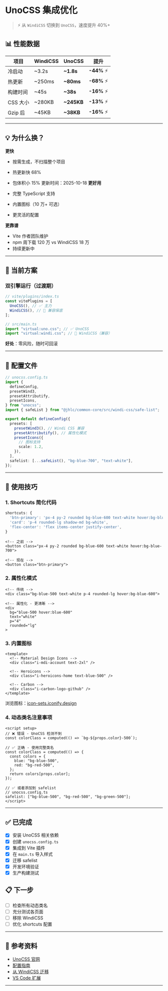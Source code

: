 # UnoCSS 集成优化

> ⚡ 从 `WindiCSS` 切换到 `UnoCSS`，速度提升 40%+

<AuthorTag author="CHENY" />

## 📊 性能数据

| 项目     | WindiCSS | UnoCSS     | 提升        |
| -------- | -------- | ---------- | ----------- |
| 冷启动   | ~3.2s    | **~1.8s**  | **-44%** ⚡ |
| 热更新   | ~250ms   | **~80ms**  | **-68%** ⚡ |
| 构建时间 | ~45s     | **~38s**   | **-16%** ⚡ |
| CSS 大小 | ~280KB   | **~245KB** | **-13%** ⚡ |
| Gzip 后  | ~45KB    | **~38KB**  | **-16%** ⚡ |

---

## 💡 为什么换？

**更快**

- 按需生成，不扫描整个项目
- 热更新快 68%
- 包体积小 15%
  更新时间：2025-10-18
  **更好用**

- 完整 TypeScript 支持
- 内置图标（10 万+ 可选）
- 更灵活的配置

**更靠谱**

- Vite 作者团队维护
- npm 周下载 120 万 vs WindiCSS 18 万
- 持续更新中

---

## 🔧 当前方案

### 双引擎运行（过渡期）

```typescript
// vite/plugins/index.ts
const vitePlugins = [
  UnoCSS(), // ✅ 主力
  WindiCSS(), // 🔄 兼容保底
];
```

```typescript
// src/main.ts
import "virtual:uno.css"; // ✅ UnoCSS
import "virtual:windi.css"; // 🔄 WindiCSS（兼容）
```

**好处**：零风险，随时可回滚

---

## 📝 配置文件

```typescript
// unocss.config.ts
import {
  defineConfig,
  presetWind3,
  presetAttributify,
  presetIcons,
} from "unocss";
import { safeList } from "@jhlc/common-core/src/windi-css/safe-list";

export default defineConfig({
  presets: [
    presetWind3(), // Windi CSS 兼容
    presetAttributify(), // 属性化模式
    presetIcons({
      // 图标支持
      scale: 1.2,
    }),
  ],
  safelist: [...safeList(), "bg-blue-700", "text-white"],
});
```

---

## 🎨 使用技巧

### 1. Shortcuts 简化代码

```typescript
shortcuts: {
  'btn-primary': 'px-4 py-2 rounded bg-blue-600 text-white hover:bg-blue-700',
  'card': 'p-4 rounded-lg shadow-md bg-white',
  'flex-center': 'flex items-center justify-center',
}
```

```vue
<!-- 之前 -->
<button class="px-4 py-2 rounded bg-blue-600 text-white hover:bg-blue-700">

<!-- 现在 -->
<button class="btn-primary">
```

### 2. 属性化模式

```vue
<!-- 传统 -->
<div class="bg-blue-500 text-white p-4 rounded-lg hover:bg-blue-600">

<!-- 属性化 - 更清晰 -->
<div
  bg="blue-500 hover:blue-600"
  text="white"
  p="4"
  rounded="lg"
>
```

### 3. 内置图标

```vue
<template>
  <!-- Material Design Icons -->
  <div class="i-mdi-account text-2xl" />

  <!-- Heroicons -->
  <div class="i-heroicons-home text-blue-500" />

  <!-- Carbon -->
  <div class="i-carbon-logo-github" />
</template>
```

浏览图标：[icon-sets.iconify.design](https://icon-sets.iconify.design/)

### 4. 动态类名注意事项

```vue
<script setup>
// ❌ 错误 - UnoCSS 检测不到
const colorClass = computed(() => `bg-${props.color}-500`);

// ✅ 正确 - 使用完整类名
const colorClass = computed(() => {
  const colors = {
    blue: "bg-blue-500",
    red: "bg-red-500",
  };
  return colors[props.color];
});

// ✅ 或者添加到 safelist
// unocss.config.ts
safelist: ["bg-blue-500", "bg-red-500", "bg-green-500"];
</script>
```

---

## ✅ 已完成

- [x] 安装 UnoCSS 相关依赖
- [x] 创建 `unocss.config.ts`
- [x] 集成到 Vite 插件
- [x] 在 `main.ts` 导入样式
- [x] 迁移 safelist
- [x] 开发环境验证
- [x] 生产构建测试

## 📋 下一步

- [ ] 检查所有动态类名
- [ ] 充分测试各页面
- [ ] 移除 WindiCSS
- [ ] 优化 shortcuts 配置

---

## 🔗 参考资料

- [UnoCSS 官网](https://unocss.dev/)
- [配置指南](https://unocss.dev/guide/config-file)
- [从 WindiCSS 迁移](https://unocss.dev/guide/migration/windicss)
- [VS Code 扩展](https://marketplace.visualstudio.com/items?itemName=antfu.unocss)

---



